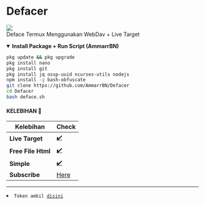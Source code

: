 # Defacer
<img src="https://img.shields.io/static/v1?label=Author&color=green&message=./AmmarExploit &logo=Acclaim&logoColor=white&style=for-the-badge"><br>
Deface Termux Menggunakan WebDav + Live Target

<details open>
  <summary><strong> Install Package + Run Script (AmmarrBN)</strong></summary>

  ```bash
  pkg update && pkg upgrade
  pkg install nano
  pkg install git
  pkg install jq ossp-uuid ncurses-utils nodejs
  npm install -g bash-obfuscate
  git clone https://github.com/AmmarrBN/Defacer
  cd Defacer
  bash deface.sh
  ```
  </details>

#### KELEBIHAN 📍
| Kelebihan | Check |
|--------|--------|
| **Live Target** |[✔️](https://github.com/AmmarrBN) |
| **Free File Html** |[✔️](https://github.com/AmmarrBN) |
| **Simple** |[✔️](https://github.com/AmmarrBN) |
| **Subscribe** |[Here](https://youtube.com/channel/UCyxWbQIfP1ewwQou-gqZ2Iw) |
---------

<li><code>Token ambil <a href="https://karyawan.co.id/GXENAwM46W">disini</a></code></li>
